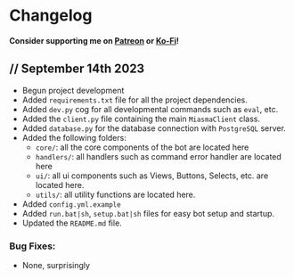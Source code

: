 # Changelog

#### Consider supporting me on [Patreon](https://patreon.com/mooshi69) or [Ko-Fi](https://ko-fi.com/mooshi69)!

## // September 14th 2023

- Begun project development
- Added `requirements.txt` file for all the project dependencies.
- Added `dev.py` cog for all developmental commands such as `eval`, etc.
- Added the `client.py` file containing the main `MiasmaClient` class.
- Added `database.py` for the database connection with `PostgreSQL` server.
- Added the following folders:
  - `core/`: all the core components of the bot are located here
  - `handlers/`: all handlers such as command error handler are located here
  - `ui/`: all ui components such as Views, Buttons, Selects, etc. are located here.
  - `utils/`: all utility functions are located here.
- Added `config.yml.example`
- Added `run.bat|sh`, `setup.bat|sh` files for easy bot setup and startup.
- Updated the `README.md` file.

### Bug Fixes:

- None, surprisingly
